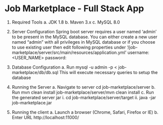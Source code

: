 # Job Marketplace - Full Stack App

1.    Required Tools
             a. JDK 1.8
             b. Maven 3.x
             c. MySQL 8.0
            
2.    Server Configuration
            Spring boot server requires a user named ‘admin’ to be present in the MySQL database. You can either create a new user named “admin” with all privileges in MySQL database or if you choose to use existing user then edit following properties under ‘/job-marketplace/server/src/main/resources/application.yml’
            username: <USER_NAME>
            password: <PASSWORD>
            
3.    Database Configuration
            a.    Run mysql -u admin -p < job-marketplace/db/db.sql
                  This will execute necessary queries to setup the database
            
4.    Running the Server
            a.    Navigate to server
                    cd job-marketplace/server
            b.    Run mvn clean install
                    job-marketplace/server/mvn clean install
            c.    Run the generated server jar
                        i.    cd job-marketplace/server/target
                        ii.    java -jar job-marketplace.jar
                        
5.    Running the client
            a.    Launch a browser (Chrome, Safari, Firefox or IE)
            b.    Enter URL http://localhost:11000/


